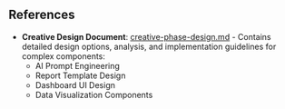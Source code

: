 ## References

- **Creative Design Document**: [creative-phase-design.md](./creative-phase-design.md) - Contains detailed design options, analysis, and implementation guidelines for complex components:
  - AI Prompt Engineering
  - Report Template Design
  - Dashboard UI Design
  - Data Visualization Components 